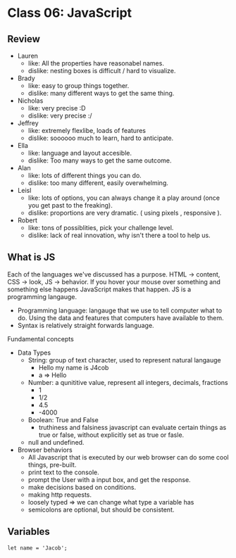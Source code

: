 # Class 06: JavaScript

## Review

- Lauren
  - like: All the properties have reasonabel names.
  - dislike: nesting boxes is difficult / hard to visualize.
- Brady
  - like: easy to group things together.
  - dislike: many different ways to get the same thing.
- Nicholas
  - like: very precise :D
  - dislike: very precise :/
- Jeffrey
  - like: extremely flexlibe, loads of features
  - dislike: soooooo much to learn, hard to anticipate.
- Ella
  - like: language and layout accesible.
  - dislike: Too many ways to get the same outcome.
- Alan
  - like: lots of different things you can do.
  - dislike: too many different, easily overwhelming.
- Leisl
  - like: lots of options, you can always change it a play around (once you get past to the freaking).
  - dislike: proportions are very dramatic. ( using pixels , responsive ).
- Robert
  - like: tons of possiblities, pick your challenge level.
  - dislike: lack of real innovation, why isn't there a tool to help us.

## What is JS

Each of the languages we've discussed has a purpose. HTML -> content, CSS -> look, JS -> behavior.
If you hover your mouse over something and something else happens JavaScript makes that happen.  JS is a programming langauge.

- Programming language: langauge that we use to tell computer what to do. Using the data and features that computers have available to them.
- Syntax is relatively straight forwards language.

Fundamental concepts
- Data Types
  - String: group of text character, used to represent natural langauge
    - Hello my name is J4cob
    - a => Hello
  - Number: a qunititive value, represent all integers, decimals, fractions
    - 1
    - 1/2
    - 4.5
    - -4000
  - Boolean: True and False
    - truthiness and falsiness javascript can evaluate certain things as true or false, without explicitly set as true or fasle.
  - null and undefined.
- Browser behaviors
  - All Javascript that is executed by our web browser can do some cool things, pre-built.
  - print text to the console.
  - prompt the User with a input box, and get the response.
  - make decisions based on conditions.
  - making http requests.
  - loosely typed => we can change what type a variable has
  - semicolons are optional, but should be consistent.

## Variables

`let name = 'Jacob';`

